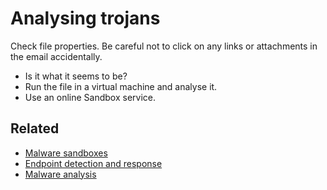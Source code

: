# Analysing trojans

Check file properties. Be careful not to click on any links or attachments in the email accidentally.

* Is it what it seems to be?
* Run the file in a virtual machine and analyse it.
* Use an online Sandbox service.

## Related

* [Malware sandboxes](testlab:docs/phishing/sandbox)
* [Endpoint detection and response](blue-dfir:index)
* [Malware analysis](blue-malware:index)
